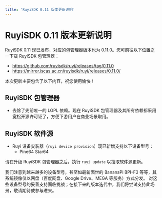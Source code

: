 ```yaml
---
title: 'RuyiSDK 0.11 版本更新说明'
---
```


# RuyiSDK 0.11 版本更新说明

RuyiSDK 0.11 现已发布，对应的包管理器版本也为 0.11.0。您可前往以下位置之一下载 RuyiSDK 包管理器：

* https://github.com/ruyisdk/ruyi/releases/tag/0.11.0
* https://mirror.iscas.ac.cn/ruyisdk/ruyi/releases/0.11.0/

本次更新主要包含了以下内容，祝您使用愉快！

## RuyiSDK 包管理器

* 去除了先前唯一的 LGPL 依赖。现在 RuyiSDK 包管理器及其所有依赖都采用宽松开源许可证了，方便下游用户在商业场景取用。

## RuyiSDK 软件源

* Ruyi 设备安装器（`ruyi device provision`）现已新增支持以下设备型号：
    * Pine64 Star64

请在升级 RuyiSDK 包管理器之后，执行 `ruyi update` 以拉取软件源更新。

我们注意到越来越多的设备型号，甚至如最新面世的 BananaPi BPI-F3
等等，其系统镜像仅以网盘（百度网盘、Google Drive、MEGA 等服务）方式分发。
对这些设备型号的妥善支持面临挑战；在接下来的版本迭代中，我们将尝试支持此场景，敬请期待或参与进来。
